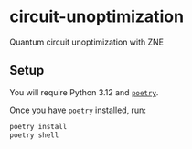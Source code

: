# circuit-unoptimization
Quantum circuit unoptimization with ZNE

## Setup

You will require Python 3.12 and [`poetry`](https://python-poetry.org/).

Once you have `poetry` installed, run:

```sh
poetry install
poetry shell
```


